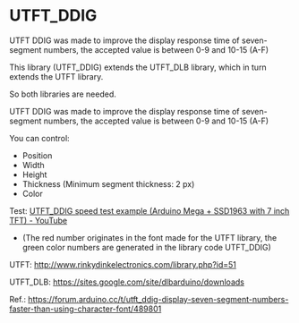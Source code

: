 # UTFT_DDIG
UTFT DDIG was made to improve the display response time of seven-segment numbers, the accepted value is between 0-9 and 10-15 (A-F)

This library (UTFT_DDIG) extends the UTFT_DLB library, which in turn extends the UTFT library.

So both libraries are needed.

UTFT DDIG was made to improve the display response time of seven-segment numbers, the accepted value is between 0-9 and 10-15 (A-F)

You can control:

- Position
- Width
- Height
- Thickness (Minimum segment thickness: 2 px)
- Color

Test: [UTFT_DDIG speed test example (Arduino Mega + SSD1963 with 7 inch TFT) - YouTube](https://www.youtube.com/watch?v=amKvzLVV9GM)
- (The red number originates in the font made for the UTFT library, the green color numbers are generated in the library code UTFT_DDIG)

UTFT: http://www.rinkydinkelectronics.com/library.php?id=51

UTFT_DLB: https://sites.google.com/site/dlbarduino/downloads

Ref.: https://forum.arduino.cc/t/utft_ddig-display-seven-segment-numbers-faster-than-using-character-font/489801
